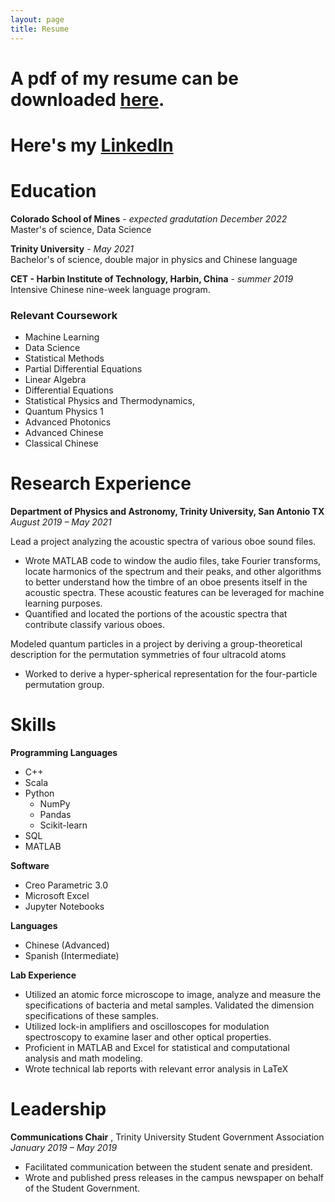 ```yaml
---
layout: page
title: Resume
---
```


# A pdf of my resume can be downloaded [here](/ResumeNathanielKeplinger.pdf). 
# Here's my [LinkedIn](https://www.linkedin.com/in/nathaniel-keplinger/) 



# Education
**Colorado School of Mines** - *expected gradutation December 2022*  
Master's of science, Data Science

**Trinity University** -  *May 2021*  
Bachelor's of science, double major in physics and Chinese language

**CET - Harbin Institute of Technology, Harbin, China** - *summer 2019*  
Intensive Chinese nine-week language program. 	

### Relevant Coursework
- Machine Learning
- Data Science
- Statistical Methods
- Partial Differential Equations
- Linear Algebra
- Differential Equations
- Statistical Physics and Thermodynamics, 
- Quantum Physics 1
- Advanced Photonics
- Advanced Chinese
- Classical Chinese

# Research Experience
**Department of Physics and Astronomy, Trinity University, San Antonio TX**  *August 2019 – May 2021* 

Lead a project analyzing the acoustic spectra of various oboe sound files.
- Wrote MATLAB code to window the audio files, take Fourier transforms, locate harmonics of the spectrum and their peaks, and other algorithms to better understand how the timbre of an oboe presents itself in the acoustic spectra. These acoustic features can be leveraged for machine learning purposes.
- Quantified and located the portions of the acoustic spectra that contribute classify various oboes.

Modeled quantum particles in a project by deriving a group-theoretical description for the permutation symmetries of four ultracold atoms
- Worked to derive a hyper-spherical representation for the four-particle permutation group.

# Skills
**Programming Languages** 
- C++
- Scala
- Python
    - NumPy
    - Pandas
    - Scikit-learn 
- SQL
- MATLAB

**Software** 
- Creo Parametric 3.0
- Microsoft Excel
- Jupyter Notebooks

**Languages** 
- Chinese (Advanced)
- Spanish (Intermediate)

**Lab Experience**
- Utilized an atomic force microscope to image, analyze and measure the specifications of bacteria and metal samples. Validated the dimension specifications of these samples.
- Utilized lock-in amplifiers and oscilloscopes for modulation spectroscopy to examine laser and other optical properties. 
- Proficient in MATLAB and Excel for statistical and computational analysis and math modeling.  
- Wrote technical lab reports with relevant error analysis in LaTeX

# Leadership
**Communications Chair** , Trinity University Student Government Association 	*January 2019 – May 2019*
- Facilitated communication between the student senate and president.
- Wrote and published press releases in the campus newspaper on behalf of the Student Government.
